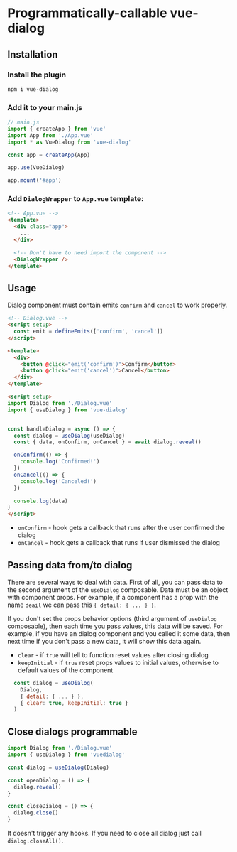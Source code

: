 # Programmatically-callable vue-dialog


## Installation

### Install the plugin

```bash
npm i vue-dialog
```

### Add it to your main.js

```js
// main.js
import { createApp } from 'vue'
import App from './App.vue'
import * as VueDialog from 'vue-dialog'

const app = createApp(App)

app.use(VueDialog)

app.mount('#app')
```

### Add `DialogWrapper` to `App.vue` template:

```html
<!-- App.vue -->
<template>
  <div class="app">
    ...
  </div>

  <!-- Don't have to need import the component -->
  <DialogWrapper />
</template>
```


## Usage

Dialog component must contain emits `confirm` and `cancel` to work properly.

```html
<!-- Dialog.vue -->
<script setup>
  const emit = defineEmits(['confirm', 'cancel'])
</script>

<template>
  <div>
    <button @click="emit('confirm')">Confirm</button>
    <button @click="emit('cancel')">Cancel</button>
  </div>
</template>
```


```html
<script setup>
import Dialog from './Dialog.vue'
import { useDialog } from 'vue-dialog'


const handleDialog = async () => {
  const dialog = useDialog(useDialog)
  const { data, onConfirm, onCancel } = await dialog.reveal()

  onConfirm(() => {
    console.log('Confirmed!')
  })
  onCancel(() => {
    console.log('Canceled!')
  })

  console.log(data)
}
</script>
```

- `onConfirm` - hook gets a callback that runs after the user confirmed the dialog
- `onCancel` - hook gets a callback that runs if user dismissed the dialog



## Passing data from/to dialog

There are several ways to deal with data. First of all, you can pass data to the second argument of the `useDialog` composable. Data must be an object with component props. For example, if a component has a prop with the name `deail` we can pass this `{ detail: { ... } }`.

If you don't set the props behavior options (third argument of `useDialog` composable), then each time you pass values, this data will be saved. For example, if you have an dialog component and you called it some data, then next time if you don't pass a new data, it will show this data again.

- `clear` - if `true` will tell to function reset values after closing dialog
- `keepInitial` - if `true` reset props values to initial values, otherwise to default values of the component

```javascript
  const dialog = useDialog(
    Dialog,
    { detail: { ... } },
    { clear: true, keepInitial: true }
  )
```

## Close dialogs programmable

```javascript
import Dialog from './Dialog.vue'
import { useDialog } from 'vuedialog'

const dialog = useDialog(Dialog)

const openDialog = () => {
  dialog.reveal()
}

const closeDialog = () => {
  dialog.close()
}
```

It doesn't trigger any hooks. If you need to close all dialog just call `dialog.closeAll()`.